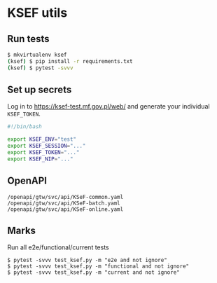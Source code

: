 # KSEF utils

## Run tests

```Bash
$ mkvirtualenv ksef
(ksef) $ pip install -r requirements.txt
(ksef) $ pytest -svvv
```

## Set up secrets

Log in to https://ksef-test.mf.gov.pl/web/ and generate your individual `KSEF_TOKEN`.

```Bash
#!/bin/bash

export KSEF_ENV="test"
export KSEF_SESSION="..."
export KSEF_TOKEN="..."
export KSEF_NIP="..."
```

## OpenAPI

```
/openapi/gtw/svc/api/KSeF-common.yaml
/openapi/gtw/svc/api/KSeF-batch.yaml
/openapi/gtw/svc/api/KSeF-online.yaml
```

## Marks

Run all e2e/functional/current tests
```
$ pytest -svvv test_ksef.py -m "e2e and not ignore"
$ pytest -svvv test_ksef.py -m "functional and not ignore"
$ pytest -svvv test_ksef.py -m "current and not ignore"
```
